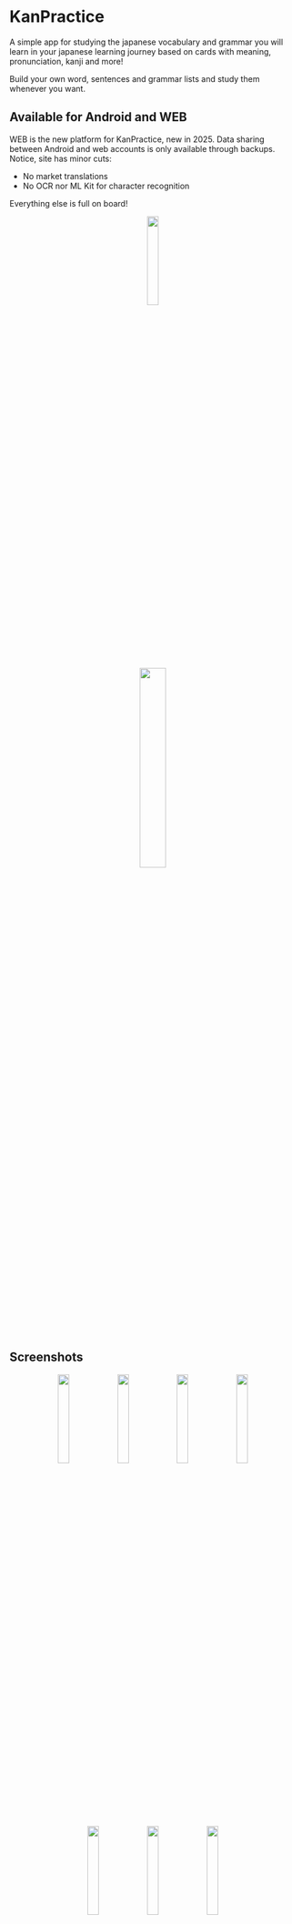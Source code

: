 # KanPractice

A simple app for studying the japanese vocabulary and grammar you will learn in your japanese learning journey based on cards with meaning, pronunciation, kanji and more!

Build your own word, sentences and grammar lists and study them whenever you want.

## Available for Android and WEB 

WEB is the new platform for KanPractice, new in 2025. Data sharing between Android and web accounts is only available through backups. Notice, site has minor cuts:

- No market translations
- No OCR nor ML Kit for character recognition

Everything else is full on board!

<p align="center">
  <a href="https://mykanpractice.web.app">
    <img src="assets/icon/icon.png" width="20%">
  </a>  
</p>

<p align="center">
  <a href="https://play.google.com/store/apps/details?id=com.gabr.garc.kanpractice">
    <img src="https://cdn.rawgit.com/steverichey/google-play-badge-svg/master/img/en_get.svg" width="30%">
  </a>  
</p>

## Screenshots

<p align="center">
  <img src="documentation/kanlist.png" width="20%">
  <img src="documentation/market.png" width="20%">
  <img src="documentation/jisho.png" width="20%">
  <img src="documentation/dictionary.png" width="20%">
</p>

<p align="center">
  <img src="documentation/lists.png" width="20%">
  <img src="documentation/grammar.png" width="20%">
  <img src="documentation/stats.png" width="20%">
</p>

## Making your own KanPractice

If you want to replicate this app on your device with a custom back-end, fork the repo and include your own Google Services files for iOS or Android. Make sure your back-end matches the models described in code, although you can also change them to match yours!

If you wish to distribute a new app based on this one, remember to change the Bundle ID on iOS and Package on Android and make sure to acknowledge this work on your newly created app!

- _For iOS_: make sure you create your own Provisioning Profile and Certificate for Apple devices and export them to XCode.
- _For Android_: create the `jks` file for signing using `keytool`, and create the `key.properties` file under `android/` as in the [official documentation](https://flutter.dev/docs/deployment/android#create-an-upload-keystore).

Aside from this, you will have to provide your own OpenAI API Token.

## Code Structure and Architecture

Code is based on the DDD Clean Architecture paradigm, [learn more](https://medium.com/@ushimaru/beginners-guide-to-flutter-with-ddd-87d4c476c3cb). This design pattern uses abstraction (domains) to create code that has very low coupling and that makes it very easy to test, maintain and change data providers at any given moment.

This architecture is reached with **BLoC pattern** and **Dependencies Injection**.

- **BLoC pattern** ([reference](https://pub.dev/packages/flutter_bloc)) separates business logic from the UI. Any heavy loading will be performed and listened from a dedicated BLoC. Custom events and states are created for each BLoC to properly update the necessary UI elements accordingly. Along with BLoC, we use **lazy loading** or **pagination** ([reference](https://en.wikipedia.org/wiki/Lazy_loading)). Lazy loading serves as a light weight mode to serve large lists to UI. The method is to load small batches from a large list and loading even more batches when the user reaches the end or a certain point of the list.

- For **Dependency Injection** I used **GetIt** ([reference](https://pub.dev/packages/get_it)) and **Injection** ([reference](https://pub.dev/packages/injectable)).
  - **GetIt** is a simple Service Locator that allows us to use our services, in this case BLoC classes, without the need of using the context of the app. This makes it easier to access the BLoC class from anywhere in the app, even outside the UI.
  - **Injection** is simply a code generator built for GetIt. This makes far more easier the configuration of the service locator using custom annotations to tell the code generator to register either factories, singletons or lazy singletons.

With this in mind, we divide the code into 4 main folders: `application`, `domain`, `infrastructure` and `presentation`. These folders come from the below figure, representing the 4 different layers that will interact with the `domain`.

<p align="center">
  <img src="documentation/ddd-arch.webp" width="40%">
</p>

### 1. `application`

Layer in which all the services are presented. All BLoC classes and custom services will be retained in this layer. None of the actual functionality is performed in this layer. This only serves as an interface for the `presentation` layer to call the actual functionality in the `infrastructure` layer via the abstract repositories created in `domain` layer.

This means that all of the BLoC classes and services will have as constructor parameters the repositories created in the `domain` to achieve the extra level of abstraction.

All BLoC classes, dependant on the usage in the app, will have a `@lazySingleton` annotation to indicate `getIt` that the classes are persistent. Thus with the Custom Services, we will annotate them with `@injectable`.

### 2. `domain`

The main layer. This will contain the models that the UI conveys and the public abstract repositories that define the data extraction. These are like a contracts for the `infrastructure` layer to comply with, as they will implement them.

The repositories are used in the `application` and `infrastructure` layer to maintain the abstraction from the actual data providers.

### 3. `infrastrucure`

This is the only layer that communicates with the data providers, and thus, the only layer we will have to modify in case we want to change providers. This leads to maintaining the `domain` contracts all across the app.

The repository implementations are gathered in here. Again, as constructor parameters they will take the `domain` interfaces, but with the nuance that the implementation actually uses the Data Providers APIs, injected with `getIt` in the constructor.

All repository implementations will be annotated with `@LazySingleton(as: I_x_Repository)` to tell `getIt` to create a lazy singleton instance from the `domain` repository and use it as the `infrastructure` implementation.

### 4. `presentation`

All the UI elements such as widgets, pages, routing... are located in this layer. In order to retrieve data to paint the UI with, this layer comunicates only with the `application` layer's BLoC classes and custom needed Services such as `PreferencesService` or `TextToSpeechService`.

You will find all pages as subfolders of the root with one special `core` folder inside it too. This folder contains the reusable widgets, localization, routing, utils, custom types and theming of the whole app.

### 5. Extra: Lazy Loading

In order to use lazy loading we have to make changes in the UI, BL and DB layer:

- <u>`presentation` layer</u>: an `ScrollController` is appended to the desired `ListView`. When reaching the end of the list, a new `loading` event will be transmitted to the `bloc`. In this event, an `offset` will be updated by 1 everytime the user reaches the end of the list to inform the BL that is needed to get the next batch.
- <u>`application` layer</u>: in order to keep track of the whole list, a private list `fullList` is created on the `bloc` class. When the UI launches `loading`, a new list is created (`fullListCopy`) as a copy of `fullList`. Is this `fullListCopy` in which the batches will be added when gathered from DB and the list that will be forwarded to the UI layer for repaint purposes. The `fullList`, when the state is emitted, must be updated with the new batch in order to keep track of the whole list, as `fullListCopy` is only a temporary list.
- <u>`infrastructure` layer</u>: if using SQLite, a `LIMIT` and `OFFSET` must be appended to the query. The `LIMIT` is maintained constant, but the `OFFSET` is a changing value with the formula `limit X offset`. In this way, the DB always retrieves batches of size `limit` and shifting `limit X offset` times everytime the user reaches the list's end.

In case this plain explanation is confusing, you can refer to the `word_history` example ([reference](https://github.com/gabrielglbh/Kan-Practice/tree/main/lib/application/word_history/word_history_bloc.dart)).

### Language Addition

The language management system is handled by JSON files located under `lib/presentation/core/localization/`. Current languages are Spanish, English and German.
Contribution needed for more languages to be added.

If you wish to contribute by adding a new language, you must perform these actions:

- Copy and paste an already added language JSON file and create the new language file with the name: `<language_code>.json`.
- Then, add the language into the supported locales in `lib/main.dart` under the `EasyLocalization` widget.
- You are good. In case you want to build the app for iOS, you must include the localization in the `info.plist` under the key `CFBundleLocalizations`.

